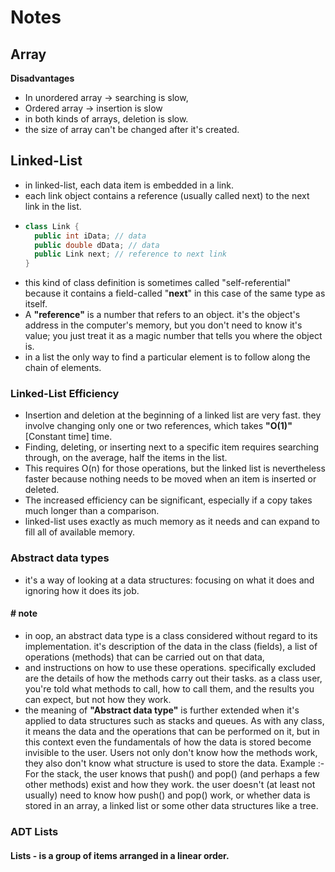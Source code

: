 # Notes 


## Array

**Disadvantages**

- In unordered array -> searching is slow, 
- Ordered array -> insertion is slow
- in both kinds of arrays, deletion is slow.
- the size of array can't be changed after it's created.

## Linked-List 

- in linked-list, each data item is embedded in a link. 
- each link object contains a reference (usually called next) to the next link in the list.
- ```java 
  class Link {
    public int iData; // data
    public double dData; // data
    public Link next; // reference to next link
  }


- this kind of class definition is sometimes called "self-referential" because it contains a field-called "**next**" in this case of the same type as itself.
- A **"reference"** is a number that refers to an object. it's the object's address in the computer's memory, but you don't need to know it's value; you just treat it as a magic number that tells you where the object is.
- in a list the only way to find a particular element is to follow along the chain of elements.

### Linked-List Efficiency

- Insertion and deletion at the beginning of a linked list are very fast. they involve changing only one or two references, which takes **"O(1)"** [Constant time] time.
- Finding, deleting, or inserting  next to a specific item requires searching through, on the average, half the items in the list.
- This requires O(n) for those operations, but the linked list is nevertheless faster because nothing needs to be moved when an item is inserted or deleted.
- The increased efficiency can be significant, especially if a copy takes much longer than a comparison.
- linked-list uses exactly as much memory as it needs and can expand to fill all of available memory. 

### Abstract data types 
- it's a way of looking at a data structures: focusing on what it does and ignoring how it does its job.

#### # note 
- in oop, an abstract data type is a class considered without regard to its implementation. it's description of the data in the class (fields), a list of operations (methods) that can be carried out on that data,
-  and instructions on how to use these operations. specifically excluded are the details of how the methods carry out their tasks. as a class user, you're told what methods to call, how to call them, and the results you can expect, but not how they work.
- the meaning of **"Abstract data type"** is further extended when it's applied to data structures such as stacks and queues. As with any class, it means the data and the operations that can be performed on it, but in this context even the fundamentals of how the data is stored become invisible to the user.  Users not only don't know how the methods work, they also don't know what structure is used to store the data. 
Example :- For the stack, the user knows that push() and pop() (and perhaps a few other methods) exist and how they work. the user doesn't (at least not usually) need to know how push() and pop() work, or whether data is stored in an array, a linked list or some other data structures like a tree.

### ADT Lists
 #### Lists -  is a group of items arranged in a linear order. 